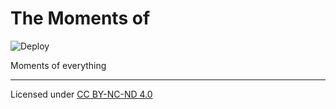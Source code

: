 # The Moments of

![Deploy](https://github.com/gensakusiya/themomentsof.space/workflows/Deploy/badge.svg)

Moments of everything

 ---
 Licensed under [CC BY-NC-ND 4.0](LICENSE.md)